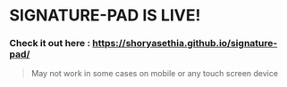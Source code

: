 # SIGNATURE-PAD IS LIVE!
### Check it out here : https://shoryasethia.github.io/signature-pad/
> May not work in some cases on mobile or any touch screen device
